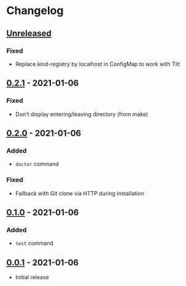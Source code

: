 # Changelog

## [Unreleased]
### Fixed
- Replace kind-registry by localhost in ConfigMap to work with Tilt
 
## [0.2.1] - 2021-01-06
### Fixed
- Don't display entering/leaving directory (from make)

## [0.2.0] - 2021-01-06
### Added
- `doctor` command
### Fixed
- Fallback with Git clone via HTTP during installation

## [0.1.0] - 2021-01-06
### Added
- `test` command

## [0.0.1] - 2021-01-06
- Initial release

[Unreleased]: https://github.com/humansriot/kind/compare/0.2.1...HEAD
[0.2.1]: https://github.com/humansriot/kind/compare/0.2.0...0.2.1
[0.2.0]: https://github.com/humansriot/kind/compare/0.1.0...0.2.0
[0.1.0]: https://github.com/humansriot/kind/compare/0.0.1...0.1.0
[0.0.1]: https://github.com/humansriot/kind/releases/tag/0.0.1
